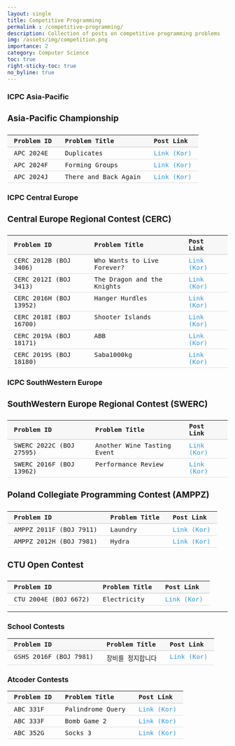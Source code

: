 ```yaml
---
layout: single
title: Competitive Programming
permalink : /competitive-programming/
description: Collection of posts on competitive programming problems
img: /assets/img/competition.png
importance: 2
category: Computer Science
toc: true
right-sticky-toc: true
no_byline: true
---
```



<style>
    h4 {
        font-size: 1.2rem;
    }
    /* Table styles */
table {
    font-size: 0.9rem;
    width: auto;
    border-collapse: collapse;
    margin: 10px 0;
    /* font-size: 1rem; */
    font-family: monospace;
}

/* Table header styles */
thead {
    background-color: #f7f7f7;
}

table th {
    padding: 5px 15px;
    text-align: left;
    border-bottom: 2px solid #ddd;
    font-weight: bold;
    font-size: 0.9rem;
}

/* Table body styles */
tbody tr {
    border-bottom: 1px solid #ddd;
    padding: 5px 15px;
}
table td {
    font-weight: normal;
    font-size: 0.9rem;
    padding: 5px 15px;
}

tbody tr:hover {
    background-color: #f5f5f5;
}

td {
    padding: 12px 15px;
    vertical-align: top;
}

/* Link styles */
td a {
    color: #3498db !important;
    text-decoration: none;
    transition: color 0.3s ease;
}
</style>

### ICPC Asia-Pacific 
#### Asia-Pacific Championship

| Problem ID | Problem Title        | Post Link                                                    |
|------------|----------------------|--------------------------------------------------------------|
| APC 2024E  | Duplicates           | [Link (Kor)](/competitive-programming/Feb24-ProblemSolving/) |
| APC 2024F  | Forming Groups       | [Link (Kor)](/competitive-programming/Feb24-ProblemSolving/) |
| APC 2024J  | There and Back Again | [Link (Kor)](/competitive-programming/Feb24-ProblemSolving/) |

### ICPC Central Europe
#### Central Europe Regional Contest (CERC)

| Problem ID             | Problem Title              | Post Link                                                      |
|------------------------|----------------------------|----------------------------------------------------------------|
| CERC 2012B (BOJ 3406)  | Who Wants to Live Forever? | [Link (Kor)](/competitive-programming/Nov23W1-ProblemSolving/) |
| CERC 2012I (BOJ 3413)  | The Dragon and the Knights | [Link (Kor)](/competitive-programming/Nov23W1-ProblemSolving/) |
| CERC 2016H (BOJ 13952) | Hanger Hurdles             | [Link (Kor)](/competitive-programming/Nov23W2-ProblemSolving/) |
| CERC 2018I (BOJ 16700) | Shooter Islands            | [Link (Kor)](/competitive-programming/Nov23W2-ProblemSolving/) |
| CERC 2019A (BOJ 18171) | ABB                        | [Link (Kor)](/competitive-programming/Nov23W2-ProblemSolving/) |
| CERC 2019S (BOJ 18180) | Saba1000kg                 | [Link (Kor)](/competitive-programming/Dec23-ProblemSolving/)   |

### ICPC SouthWestern Europe
#### SouthWestern Europe Regional Contest (SWERC)

| Problem ID             | Problem Title              | Post Link                                                      |
|------------------------|----------------------------|----------------------------------------------------------------|
| SWERC 2022C (BOJ 27595)  | Another Wine Tasting Event  | [Link (Kor)](/competitive-programming/Jun24-ProblemSolving/) |
| SWERC 2016F (BOJ 13962)  | Performance Review  | [Link (Kor)](/competitive-programming/Jun24-ProblemSolving/) |

#### Poland Collegiate Programming Contest (AMPPZ)

| Problem ID             | Problem Title | Post Link                                                      |
|------------------------|---------------|----------------------------------------------------------------|
| AMPPZ 2011F (BOJ 7911) | Laundry       | [Link (Kor)](/competitive-programming/Nov23W1-ProblemSolving/) |
| AMPPZ 2012H (BOJ 7981) | Hydra         | [Link (Kor)](/competitive-programming/Nov23W1-ProblemSolving/) |

#### CTU Open Contest

| Problem ID           | Problem Title | Post Link                                                      |
|----------------------|---------------|----------------------------------------------------------------|
| CTU 2004E (BOJ 6672) | Electricity   | [Link (Kor)](/competitive-programming/Nov23W1-ProblemSolving/) |

------

### School Contests

| Problem ID            | Problem Title | Post Link                                                      |
|-----------------------|---------------|----------------------------------------------------------------|
| GSHS 2016F (BOJ 7981) | 장비를 정지합니다     | [Link (Kor)](/competitive-programming/Nov23W1-ProblemSolving/) |


### Atcoder Contests

| Problem ID | Problem Title    | Post Link                                                    |
|------------|------------------|--------------------------------------------------------------|
| ABC 331F   | Palindrome Query | [Link (Kor)](/competitive-programming/Dec23-ProblemSolving/) |
| ABC 333F   | Bomb Game 2      | [Link (Kor)](/competitive-programming/Dec23-ProblemSolving/) |
| ABC 352G   | Socks 3          | [Link (Kor)](/competitive-programming/May24-ProblemSolving/) |